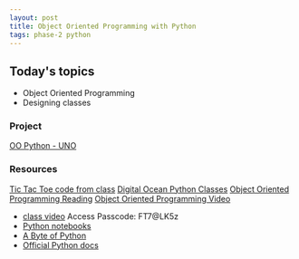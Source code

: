 ```yaml
---
layout: post
title: Object Oriented Programming with Python
tags: phase-2 python
---
```



## Today's topics

- Object Oriented Programming
- Designing classes


### Project

[OO Python - UNO](https://classroom.google.com/c/MTQzODg3MTY4MzI3/a/MTkwNDgyMzUxMzIw/details)


### Resources
[Tic Tac Toe code from class](https://repl.it/@RebeccaConley/TicTacToe#main.py)
[Digital Ocean Python Classes](https://www.digitalocean.com/community/tutorials/how-to-construct-classes-and-define-objects-in-python-3)
[Object Oriented Programming Reading](https://realpython.com/python3-object-oriented-programming/)
[Object Oriented Programming Video](https://www.youtube.com/watch?v=wfcWRAxRVBA)
* [class video](https://us02web.zoom.us/rec/share/VICPJm2gKoAyV5WqOgJ2xIfn1IRloSx1XhpHyKmyROyh_w0XDllp_hg5seKN1ips.5RWsn2em4taaiguM) Access Passcode: FT7@LK5z
* [Python notebooks](https://github.com/momentum-team-1/examples/tree/master/python-notebooks)
* [A Byte of Python](https://python.swaroopch.com/)
* [Official Python docs](https://docs.python.org/3/)

